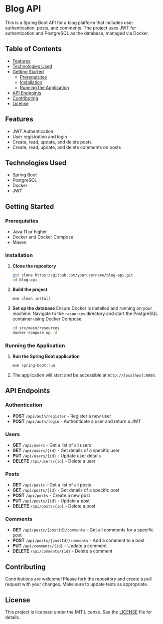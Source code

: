 # Blog API

This is a Spring Boot API for a blog platform that includes user authentication, posts, and comments. The project uses JWT for authentication and PostgreSQL as the database, managed via Docker.

## Table of Contents
- [Features](#features)
- [Technologies Used](#technologies-used)
- [Getting Started](#getting-started)
  - [Prerequisites](#prerequisites)
  - [Installation](#installation)
  - [Running the Application](#running-the-application)
- [API Endpoints](#api-endpoints)
- [Contributing](#contributing)
- [License](#license)

## Features
- JWT Authentication
- User registration and login
- Create, read, update, and delete posts
- Create, read, update, and delete comments on posts

## Technologies Used
- Spring Boot
- PostgreSQL
- Docker
- JWT

## Getting Started

### Prerequisites
- Java 11 or higher
- Docker and Docker Compose
- Maven

### Installation

1. **Clone the repository**
    ```bash
    git clone https://github.com/yourusername/blog-api.git
    cd blog-api
    ```

2. **Build the project**
    ```bash
    mvn clean install
    ```

3. **Set up the database**
   Ensure Docker is installed and running on your machine. Navigate to the `resources` directory and start the PostgreSQL container using Docker Compose.
    ```bash
    cd src/main/resources
    docker-compose up -d
    ```

### Running the Application

1. **Run the Spring Boot application**
    ```bash
    mvn spring-boot:run
    ```

2. The application will start and be accessible at `http://localhost:8080`.

## API Endpoints

### Authentication
- **POST** `/api/auth/register` - Register a new user
- **POST** `/api/auth/login` - Authenticate a user and return a JWT

### Users
- **GET** `/api/users` - Get a list of all users
- **GET** `/api/users/{id}` - Get details of a specific user
- **PUT** `/api/users/{id}` - Update user details
- **DELETE** `/api/users/{id}` - Delete a user

### Posts
- **GET** `/api/posts` - Get a list of all posts
- **GET** `/api/posts/{id}` - Get details of a specific post
- **POST** `/api/posts` - Create a new post
- **PUT** `/api/posts/{id}` - Update a post
- **DELETE** `/api/posts/{id}` - Delete a post

### Comments
- **GET** `/api/posts/{postId}/comments` - Get all comments for a specific post
- **POST** `/api/posts/{postId}/comments` - Add a comment to a post
- **PUT** `/api/comments/{id}` - Update a comment
- **DELETE** `/api/comments/{id}` - Delete a comment

## Contributing

Contributions are welcome! Please fork the repository and create a pull request with your changes. Make sure to update tests as appropriate.

## License

This project is licensed under the MIT License. See the [LICENSE](LICENSE) file for details.

